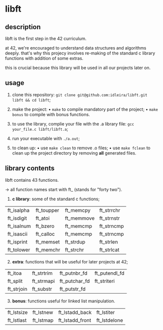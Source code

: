 # libft
## description
libft is the first step in the 42 curriculum.

at 42, we're encouraged to understand data structures and algorithms deeply.
that's why this projecy involves re-making of the standard c library functions with addition of some extras.

this is crucial because this library will be used in all our projects later on.

## usage
1. clone this repository: `git clone git@github.com:idleira/libft.git libft && cd libft`;

2. make the project:
   • `make` to compile mandatory part of the project;
   • `make bonus` to compile with bonus functions.
   
3. to use the library, complie your file with the .a library file: `gcc your_file.c libft/libft.a`;
   
4. run your executable with `./a.out`;
   
5. to clean up:
   • use `make clean` to remove .o files;
   • use `make fclean` to clean up the project directory by removing **all** generated files.

## library contents
libft contains 43 functions.

→ all function names start with ft_ (stands for "forty two").

1. **c library**: some of the standard c functions;

|                 |                 |                 |                 |
|-----------------|-----------------|-----------------|-----------------|
|   ft_isalpha    |    ft_toupper   |    ft_memcpy    |   ft_strrchr    |
|   ft_isdigit    |    ft_atoi      |    ft_memmove   |   ft_strnstr    |
|   ft_isalnum    |    ft_bzero     |    ft_memcmp    |   ft_strncmp    |
|   ft_isascii    |    ft_calloc    |    ft_memcmp    |   ft_strncmp    |
|   ft_isprint    |    ft_memset    |    ft_strdup    |   ft_strlen     |
|   ft_tolower    |    ft_memchr    |    ft_strchr    |   ft_strlcat    |

2. **extra**: functions that will be useful for later projects at 42;

|                 |                 |                 |                 |
|-----------------|-----------------|-----------------|-----------------|
|     ft_itoa     |    ft_strtrim   |  ft_putnbr_fd   |  ft_putendl_fd  |
|     ft_split    |    ft_strmapi   |  ft_putchar_fd  |  ft_striteri    |
|    ft_strjoin   |    ft_substr    |  ft_putstr_fd   |                 |

3. **bonus**: functions useful for linked list manipulation.

|                 |                 |                 |                 |
|-----------------|-----------------|-----------------|-----------------|
|   ft_lstsize    |    ft_lstnew    |  ft_lstadd_back |    ft_lstiter   |
|   ft_lstlast    |    ft_lstmap    | ft_lstadd_front |   ft_lstdelone  |

